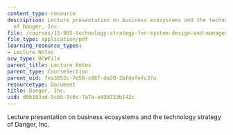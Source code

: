 ```yaml
---
content_type: resource
description: Lecture presentation on business ecosystems and the technology strategy
  of Danger, Inc.
file: /courses/15-965-technology-strategy-for-system-design-and-management-spring-2009/d9b103ad5cb57c0c7a7ae839723b142c_MIT15_965S09_Lec11.pdf
file_type: application/pdf
learning_resource_types:
- Lecture Notes
ocw_type: OCWFile
parent_title: Lecture Notes
parent_type: CourseSection
parent_uid: fea3852c-7e50-c067-da20-3bfdefefc37a
resourcetype: Document
title: Danger, Inc.
uid: d9b103ad-5cb5-7c0c-7a7a-e839723b142c
---
```

Lecture presentation on business ecosystems and the technology strategy of Danger, Inc.

